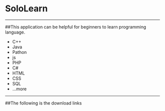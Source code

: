 # SoloLearn
--------------
##This application can be helpful for beginners to learn programming language.
* C++
* Java
* Pathon
* js
* PHP
* C#
* HTML
* CSS
* SQL
* ...more

--------------
##The following is the download links

